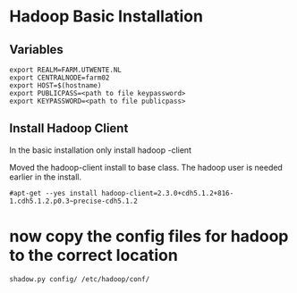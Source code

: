 # Hadoop Basic Installation

## Variables

    export REALM=FARM.UTWENTE.NL
    export CENTRALNODE=farm02
    export HOST=$(hostname)
    export PUBLICPASS=<path to file keypassword>
    export KEYPASSWORD=<path to file publicpass>

## Install Hadoop Client
In the basic installation only install hadoop -client

Moved the hadoop-client install to base class. The hadoop user is needed earlier in the install.

    #apt-get --yes install hadoop-client=2.3.0+cdh5.1.2+816-1.cdh5.1.2.p0.3~precise-cdh5.1.2

# now copy the config files for hadoop to the correct location

    shadow.py config/ /etc/hadoop/conf/
